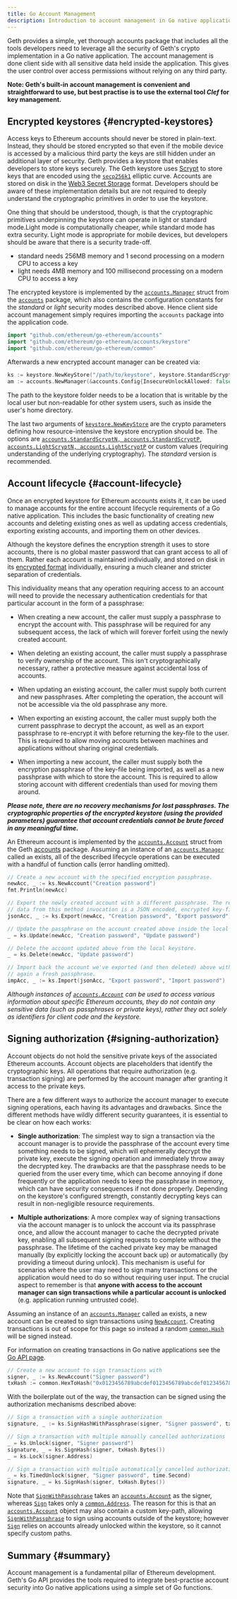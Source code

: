 ```yaml
---
title: Go Account Management
description: Introduction to account management in Go native applications.
---
```


Geth provides a simple, yet thorough accounts package that includes all the tools developers need to leverage all the security of Geth's crypto implementation in a Go native application. The account management is done client side with all sensitive data held inside the application. This gives the user control over access permissions without relying on any third party.

**Note: Geth's built-in account management is convenient and straightforward to use, but best practise is to use the external tool _Clef_ for key management.**

## Encrypted keystores {#encrypted-keystores}

Access keys to Ethereum accounts should never be stored in plain-text. Instead, they should be stored encrypted so that even if the mobile device is accessed by a malicious third party the keys are still hidden under an additional layer of security. Geth provides a keystore that enables developers to store keys securely. The Geth keystore uses [Scrypt](https://pkg.go.dev/golang.org/x/crypto/scrypt) to store keys that are encoded using the [`secp256k1`](https://www.secg.org/sec2-v2.pdf) elliptic curve. Accounts are stored on disk in the [Web3 Secret Storage](https://github.com/ethereum/wiki/wiki/Web3-Secret-Storage-Definition) format. Developers should be aware of these implementation details
but are not required to deeply understand the cryptographic primitives in order to use the keystore.

One thing that should be understood, though, is that the cryptographic primitives underpinning the keystore can operate in light or standard mode.Light mode is computationally cheaper, while standard mode has extra security. Light mode is appropriate for mobile devices, but developers should be aware that there is a security trade-off.

- standard needs 256MB memory and 1 second processing on a modern CPU to access a key
- light needs 4MB memory and 100 millisecond processing on a modern CPU to access a key

The encrypted keystore is implemented by the [`accounts.Manager`](https://godoc.org/github.com/ethereum/go-ethereum/accounts#Manager) struct from the [`accounts`](https://godoc.org/github.com/ethereum/go-ethereum/accounts) package, which also contains the configuration constants for the _standard_ or _light_ security modes described above. Hence client side account management
simply requires importing the `accounts` package into the application code.

```go
import "github.com/ethereum/go-ethereum/accounts"
import "github.com/ethereum/go-ethereum/accounts/keystore"
import "github.com/ethereum/go-ethereum/common"
```

Afterwards a new encrypted account manager can be created via:

```go
ks := keystore.NewKeyStore("/path/to/keystore", keystore.StandardScryptN, keystore.StandardScryptP)
am := accounts.NewManager(&accounts.Config{InsecureUnlockAllowed: false}, ks)
```

The path to the keystore folder needs to be a location that is writable by the local user but non-readable for other system users, such as inside the user's home directory.

The last two arguments of [`keystore.NewKeyStore`](https://godoc.org/github.com/ethereum/go-ethereum/accounts/keystore#NewKeyStore) are the crypto parameters defining how resource-intensive the keystore encryption should be. The options are [`accounts.StandardScryptN, accounts.StandardScryptP`, `accounts.LightScryptN, accounts.LightScryptP`](https://godoc.org/github.com/ethereum/go-ethereum/accounts#pkg-constants) or custom values (requiring understanding of the underlying cryptography). The _standard_ version is recommended.

## Account lifecycle {#account-lifecycle}

Once an encrypted keystore for Ethereum accounts exists it, it can be used to manage accounts for the entire account lifecycle requirements of a Go native application. This includes the basic functionality of creating new accounts and deleting existing ones as well as updating access credentials, exporting existing accounts, and importing them on other devices.

Although the keystore defines the encryption strength it uses to store accounts, there is no global master password that can grant access to all of them. Rather each account is maintained individually, and stored on disk in its [encrypted format](https://github.com/ethereum/wiki/wiki/Web3-Secret-Storage-Definition) individually, ensuring a much cleaner and stricter separation of credentials.

This individuality means that any operation requiring access to an account will need to provide the necessary authentication credentials for that particular account in the form of a passphrase:

- When creating a new account, the caller must supply a passphrase to encrypt the account with. This passphrase will be required for any subsequent access, the lack of which will forever forfeit using the newly created account.

- When deleting an existing account, the caller must supply a passphrase to verify ownership of the account. This isn't cryptographically necessary, rather a protective measure against accidental loss of accounts.

- When updating an existing account, the caller must supply both current and new passphrases. After completing the operation, the account will not be accessible via the old passphrase any more.

- When exporting an existing account, the caller must supply both the current passphrase to decrypt the account, as well as an export passphrase to re-encrypt it with before returning the key-file to the user. This is required to allow moving accounts between machines and applications without sharing original credentials.

- When importing a new account, the caller must supply both the encryption passphrase of the key-file being imported, as well as a new passhprase with which to store the account. This is required to allow storing account with different credentials than used for moving them around.

**_Please note, there are no recovery mechanisms for lost passphrases. The cryptographic properties of the encrypted keystore (using the provided parameters) guarantee that account credentials cannot be brute forced in any meaningful time._**

An Ethereum account is implemented by the [`accounts.Account`](https://godoc.org/github.com/ethereum/go-ethereum/accounts#Account) struct from the Geth [accounts](https://godoc.org/github.com/ethereum/go-ethereum/accounts) package. Assuming an instance of an [`accounts.Manager`](https://godoc.org/github.com/ethereum/go-ethereum/accounts#Manager) called `am` exists, all of the described lifecycle operations can be executed with a handful of function calls (error handling omitted).

```go
// Create a new account with the specified encryption passphrase.
newAcc, _ := ks.NewAccount("Creation password")
fmt.Println(newAcc)

// Export the newly created account with a different passphrase. The returned
// data from this method invocation is a JSON encoded, encrypted key-file.
jsonAcc, _ := ks.Export(newAcc, "Creation password", "Export password")

// Update the passphrase on the account created above inside the local keystore.
_ = ks.Update(newAcc, "Creation password", "Update password")

// Delete the account updated above from the local keystore.
_ = ks.Delete(newAcc, "Update password")

// Import back the account we've exported (and then deleted) above with yet
// again a fresh passphrase.
impAcc, _ := ks.Import(jsonAcc, "Export password", "Import password")
```

_Although instances of [`accounts.Account`](https://godoc.org/github.com/ethereum/go-ethereum/accounts#Account) can be used to access various information about specific Ethereum accounts, they do not contain any sensitive data (such as passphrases or private keys), rather they act solely as identifiers for client code and the keystore._

## Signing authorization {#signing-authorization}

Account objects do not hold the sensitive private keys of the associated Ethereum accounts. Account objects are placeholders that identify the cryptographic keys. All operations that require authorization (e.g. transaction signing) are performed by the account manager after granting it access to the private keys.

There are a few different ways to authorize the account manager to execute signing operations, each having its advantages and drawbacks. Since the different methods have wildly different security guarantees, it is essential to be clear on how each works:

- **Single authorization**: The simplest way to sign a transaction via the account manager is to provide the passphrase of the account every time something needs to be signed, which will ephemerally decrypt the private key, execute the signing operation and immediately throw away the decrypted key. The drawbacks are that the passphrase needs to be queried from the user every time, which can become annoying if done frequently or the application needs to keep the passphrase in memory, which can have security consequences if not done properly. Depending on the keystore's configured strength, constantly decrypting keys can result in non-negligible resource requirements.

- **Multiple authorizations**: A more complex way of signing transactions via the account manager is to unlock the account via its passphrase once, and allow the account manager to cache the decrypted private key, enabling all subsequent signing requests to complete without the passphrase. The lifetime of the cached private key may be managed manually (by explicitly locking the account back up) or automatically (by providing a timeout during unlock). This mechanism is useful for scenarios where the user may need to sign many transactions or the application would need to do so without requiring user input. The crucial aspect to remember is that **anyone with access to the account manager can sign transactions while a particular account is unlocked** (e.g. application running untrusted code).

Assuming an instance of an [`accounts.Manager`](https://godoc.org/github.com/ethereum/go-ethereum/accounts#Manager) called `am` exists, a new account can be created to sign transactions using [`NewAccount`](https://godoc.org/github.com/ethereum/go-ethereum/accounts#Manager.NewAccount). Creating transactions is out of scope for this page so instead a random [`common.Hash`](https://godoc.org/github.com/ethereum/go-ethereum/common#Hash) will be signed instead.

For information on creating transactions in Go native applications see the [Go API page](/docs/developers/dapp-developer/native).

```go
// Create a new account to sign transactions with
signer, _ := ks.NewAccount("Signer password")
txHash := common.HexToHash("0x0123456789abcdef0123456789abcdef0123456789abcdef0123456789abcdef")
```

With the boilerplate out of the way, the transaction can be signed using the authorization mechanisms described above:

```go
// Sign a transaction with a single authorization
signature, _ := ks.SignHashWithPassphrase(signer, "Signer password", txHash.Bytes())

// Sign a transaction with multiple manually cancelled authorizations
_ = ks.Unlock(signer, "Signer password")
signature, _ = ks.SignHash(signer, txHash.Bytes())
_ = ks.Lock(signer.Address)

// Sign a transaction with multiple automatically cancelled authorizations
_ = ks.TimedUnlock(signer, "Signer password", time.Second)
signature, _ = ks.SignHash(signer, txHash.Bytes())
```

Note that [`SignWithPassphrase`](https://godoc.org/github.com/ethereum/go-ethereum/accounts#Manager.SignWithPassphrase) takes an [`accounts.Account`](https://godoc.org/github.com/ethereum/go-ethereum/accounts#Account) as the signer, whereas [`Sign`](https://godoc.org/github.com/ethereum/go-ethereum/accounts#Manager.Sign) takes only a [`common.Address`](https://godoc.org/github.com/ethereum/go-ethereum/common#Address). The reason for this is that an [`accounts.Account`](https://godoc.org/github.com/ethereum/go-ethereum/accounts#Account) object may also contain a custom key-path, allowing [`SignWithPassphrase`](https://godoc.org/github.com/ethereum/go-ethereum/accounts#Manager.SignWithPassphrase) to sign using accounts outside of the keystore; however [`Sign`](https://godoc.org/github.com/ethereum/go-ethereum/accounts#Manager.Sign) relies on accounts already unlocked within the keystore, so it cannot specify custom paths.

## Summary {#summary}

Account management is a fundamental pillar of Ethereum development. Geth's Go API provides the tools required to integrate best-practise account security into Go native applications using a simple set of Go functions.
